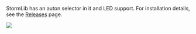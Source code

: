 StormLib has an auton selector in it and LED support. For installation details, see the [Releases](https://github.com/ItzSt0rmz/StormLib/releases) page.

<img src="https://img.shields.io/github/downloads/ItzSt0rmz/StormLib/total?style=for-the-badge">
